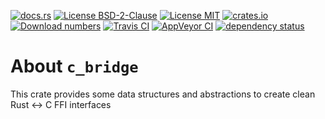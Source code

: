 [![docs.rs](https://docs.rs/c_bridge/badge.svg)](https://docs.rs/c_bridge)
[![License BSD-2-Clause](https://img.shields.io/badge/License-BSD--2--Clause-blue.svg)](https://opensource.org/licenses/BSD-2-Clause)
[![License MIT](https://img.shields.io/badge/License-MIT-blue.svg)](https://opensource.org/licenses/MIT)
[![crates.io](https://img.shields.io/crates/v/c_bridge.svg)](https://crates.io/crates/c_bridge)
[![Download numbers](https://img.shields.io/crates/d/c_bridge.svg)](https://crates.io/crates/c_bridge)
[![Travis CI](https://travis-ci.org/KizzyCode/c_bridge.svg?branch=master)](https://travis-ci.org/KizzyCode/c_bridge)
[![AppVeyor CI](https://ci.appveyor.com/api/projects/status/github/KizzyCode/c_bridge?svg=true)](https://ci.appveyor.com/project/KizzyCode/c-bridge)
[![dependency status](https://deps.rs/crate/c_bridge/0.1.0/status.svg)](https://deps.rs/crate/c_bridge/0.1.0)

# About `c_bridge`
This crate provides some data structures and abstractions to create clean Rust <-> C FFI interfaces